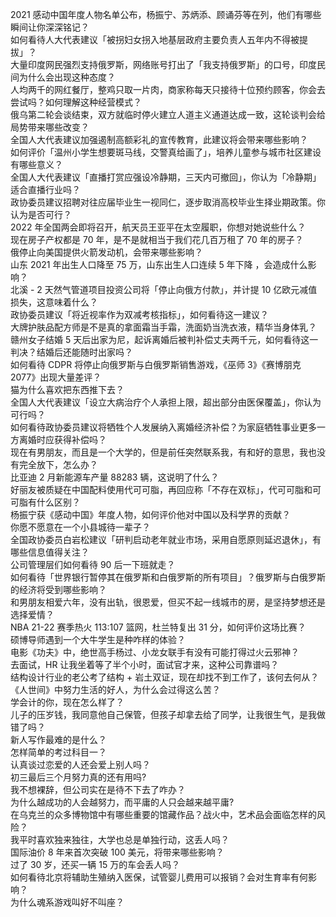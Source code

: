 2021 感动中国年度人物名单公布，杨振宁、苏炳添、顾诵芬等在列，他们有哪些瞬间让你深深铭记？  
如何看待人大代表建议「被拐妇女拐入地基层政府主要负责人五年内不得被提拔」？  
大量印度网民强烈支持俄罗斯，网络账号打出了「我支持俄罗斯」的口号，印度民间为什么会出现这种态度？  
人均两千的网红餐厅，整鸡只取一片肉，商家称每天只接待十位预约顾客，你会去尝试吗？如何理解这种经营模式？  
俄乌第二轮会谈结束，双方就临时停火建立人道主义通道达成一致，这轮谈判会给局势带来哪些改变？  
全国人大代表建议加强遏制高额彩礼的宣传教育，此建议将会带来哪些影响？  
如何评价「温州小学生想要斑马线，交警真给画了」，培养儿童参与城市社区建设有哪些意义？  
全国人大代表建议「直播打赏应强设冷静期，三天内可撤回」，你认为「冷静期」适合直播行业吗？  
政协委员建议招聘对往应届毕业生一视同仁，逐步取消高校毕业生择业期政策。你认为是否可行？  
2022 年全国两会即将召开，航天员王亚平在太空履职，你想对她说些什么？  
现在房子产权都是 70 年，是不是就相当于我们花几百万租了 70 年的房子？  
俄停止向美国提供火箭发动机，会带来哪些影响？  
山东 2021 年出生人口降至 75 万，山东出生人口连续 5 年下降 ，会造成什么影响？  
北溪 - 2 天然气管道项目投资公司将「停止向俄方付款」，并计提 10 亿欧元减值损失，这意味着什么？  
政协委员建议「将近视率作为双减考核指标」，如何看待这一建议？  
大牌护肤品配方师是不是真的拿面霜当手霜，洗面奶当洗衣液，精华当身体乳？  
赣州女子结婚 5 天后出家为尼，起诉离婚后被判补偿丈夫两千元，如何看待这一判决？结婚后还能随时出家吗？  
如何看待 CDPR 将停止向俄罗斯与白俄罗斯销售游戏，《巫师 3》《赛博朋克 2077》出现大量差评？  
猫为什么喜欢把东西推下去？  
全国人大代表建议「设立大病治疗个人承担上限，超出部分由医保覆盖」，你认为可行吗？  
如何看待政协委员建议将牺牲个人发展纳入离婚经济补偿？为家庭牺牲事业更多一方离婚时应获得补偿吗？  
现在有男朋友，而且是一个大学的，但是前任突然联系我，有和好的意思，我也没有完全放下，怎么办？  
比亚迪 2 月新能源车产量 88283 辆，这说明了什么？  
好丽友被质疑在中国配料使用代可可脂，再回应称「不存在双标」，代可可脂和可可脂有什么区别？  
杨振宁获《感动中国》年度人物，如何评价他对中国以及科学界的贡献？  
你愿不愿意在一个小县城待一辈子？  
全国政协委员白岩松建议「研判启动老年就业市场，采用自愿原则延迟退休」，有哪些信息值得关注？  
公司管理层们如何看待 90 后一下班就走？  
如何看待「世界银行暂停其在俄罗斯和白俄罗斯的所有项目」？俄罗斯与白俄罗斯的经济将受到哪些影响？  
和男朋友相爱六年，没有出轨，很恩爱，但买不起一线城市的房，是坚持梦想还是选择爱情？  
NBA 21-22 赛季热火 113:107 篮网，杜兰特复出 31 分，如何评价这场比赛？  
硕博导师遇到一个大牛学生是种咋样的体验？  
电影《功夫》中，绝世高手杨过、小龙女联手有没有可能打得过火云邪神？  
去面试，HR 让我坐着等了半个小时，面试官才来，这种公司靠谱吗？  
结构设计行业的老公考了结构 + 岩土双证，现在却找不到工作了，该何去何从？  
《人世间》中努力生活的好人，为什么会过得这么苦？  
学会计的你，现在怎么样了？  
儿子的压岁钱，我同意他自己保管，但孩子却拿去给了同学，让我很生气，是我做错了吗？  
新人写作最难的是什么？  
怎样简单的考过科目一？  
认真谈过恋爱的人还会爱上别人吗？  
初三最后三个月努力真的还有用吗?  
我不想裸辞，但公司实在是待不下去了咋办？  
为什么越成功的人会越努力，而平庸的人只会越来越平庸?  
在乌克兰的众多博物馆中有哪些重要的馆藏作品？战火中，艺术品会面临怎样的风险？  
我平时喜欢独来独往，大学也总是单独行动，这丢人吗？  
国际油价 8 年来首次突破 100 美元，将带来哪些影响？  
过了 30 岁，还买一辆 15 万的车会丢人吗？  
如何看待北京将辅助生殖纳入医保，试管婴儿费用可以报销？会对生育率有何影响？  
为什么魂系游戏叫好不叫座？  
